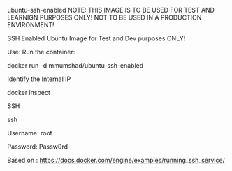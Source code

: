 ubuntu-ssh-enabled
NOTE: THIS IMAGE IS TO BE USED FOR TEST AND LEARNIGN PURPOSES ONLY! NOT TO BE USED IN A PRODUCTION ENVIRONMENT!

SSH Enabled Ubuntu Image for Test and Dev purposes ONLY!

Use:
Run the container:

docker run -d mmumshad/ubuntu-ssh-enabled

Identify the Internal IP

docker inspect <container-id-name>

SSH

ssh <container-ip>

Username: root

Password: Passw0rd

Based on : https://docs.docker.com/engine/examples/running_ssh_service/